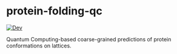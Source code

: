 # protein-folding-qc

[![Dev](https://img.shields.io/badge/docs-dev-blue.svg)](https://ruihao-li.github.io/protein-folding-qc/index.html)

Quantum Computing-based coarse-grained predictions of protein conformations on lattices.   
